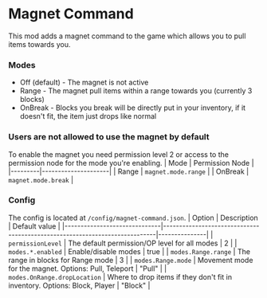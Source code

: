 # Magnet Command
This mod adds a magnet command to the game which allows you to pull items towards you.
### Modes
- Off (default) - The magnet is not active
- Range - The magnet pull items within a range towards you (currently 3 blocks)
- OnBreak - Blocks you break will be directly put in your inventory, if it doesn't fit, the item just drops like normal
  
### Users are not allowed to use the magnet by default
To enable the magnet you need permission level 2 or access to the permission node for the mode you're enabling.
| Mode    | Permission Node     |
|---------|---------------------|
| Range   | `magnet.mode.range` |
| OnBreak | `magnet.mode.break` |

### Config
The config is located at `/config/magnet-command.json`.
| Option                       | Description                                                                | Default value |
|------------------------------|----------------------------------------------------------------------------|---------------|
| `permissionLevel`            | The default permission/OP level for all modes                              | 2             |
| `modes.*.enabled`            | Enable/disable modes                                                       | true          |
| `modes.Range.range`          | The range in blocks for Range mode                                         | 3             |
| `modes.Range.mode`           | Movement mode for the magnet. Options: Pull, Teleport                      | "Pull"        |
| `modes.OnRange.dropLocation` | Where to drop items if they don't fit in inventory. Options: Block, Player | "Block"       |
